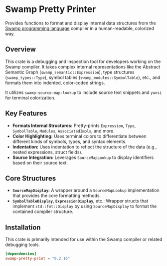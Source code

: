 # Swamp Pretty Printer

Provides functions to format and display internal data structures from the [Swamp programming language](https://github.com/swamp/swamp) compiler in a human-readable, colorized way.

## Overview

This crate is a debugging and inspection tool for developers working on the Swamp compiler. It takes complex internal representations like the Abstract Semantic Graph (`swamp_semantic::Expression`), type structures (`swamp_types::Type`), symbol tables (`swamp_modules::SymbolTable`), etc., and formats them into indented, color-coded strings.

It utilizes `swamp-source-map-lookup` to include source text snippets and `yansi` for terminal colorization.

## Key Features

* **Formats Internal Structures:** Pretty-prints `Expression`, `Type`, `SymbolTable`, `Modules`, `AssociatedImpls`, and more.
* **Color Highlighting:** Uses terminal colors to differentiate between different kinds of symbols, types, and syntax elements.
* **Indentation:** Uses indentation to reflect the structure of the data (e.g., nested expressions, struct fields).
* **Source Integration:** Leverages `SourceMapLookup` to display identifiers based on their source text.

## Core Structures

* **`SourceMapDisplay`:** A wrapper around a `SourceMapLookup` implementation that provides the core formatting methods.
* **`SymbolTableDisplay`**, **`ExpressionDisplay`**, etc.: Wrapper structs that implement `std::fmt::Display` by using `SourceMapDisplay` to format the contained compiler structure.

## Installation

This crate is primarily intended for use within the Swamp compiler or related debugging tools.

```toml
[dependencies]
swamp-pretty-print = "0.2.16"
```
